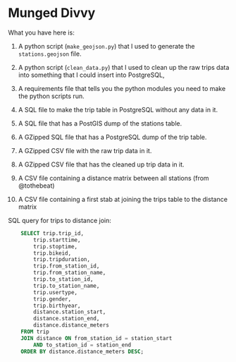 # Munged Divvy

What you have here is:

1. A python script (``make_geojson.py``) that I used to generate the
``stations.geojson`` file. 

2. A python script (``clean_data.py``) that I used to clean up the raw trips
data into something that I could insert into PostgreSQL,

3. A requirements file that tells you the python modules you need to make the
python scripts run.

4. A SQL file to make the trip table in PostgreSQL without any data in it.

5. A SQL file that has a PostGIS dump of the stations table.

6. A GZipped SQL file that has a PostgreSQL dump of the trip table.

7. A GZipped CSV file with the raw trip data in it.

8. A GZipped CSV file that has the cleaned up trip data in it.

9. A CSV file containing a distance matrix between all stations (from @tothebeat)

10. A CSV file containing a first stab at joining the trips table to the
distance matrix

SQL query for trips to distance join:

``` sql
    SELECT trip.trip_id, 
        trip.starttime, 
        trip.stoptime, 
        trip.bikeid, 
        trip.tripduration, 
        trip.from_station_id, 
        trip.from_station_name, 
        trip.to_station_id, 
        trip.to_station_name, 
        trip.usertype, 
        trip.gender, 
        trip.birthyear, 
        distance.station_start, 
        distance.station_end, 
        distance.distance_meters 
    FROM trip 
    JOIN distance ON from_station_id = station_start 
        AND to_station_id = station_end 
    ORDER BY distance.distance_meters DESC;
```
